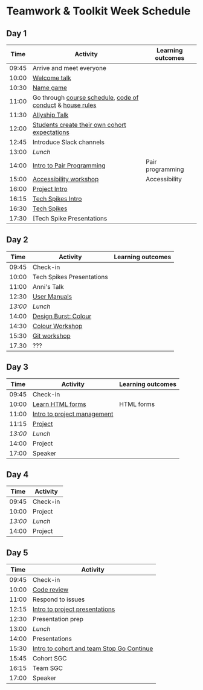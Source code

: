 # Teamwork & Toolkit Week Schedule

## Day 1

| Time  | Activity                                                                                           | Learning outcomes |
| ----- | -------------------------------------------------------------------------------------------------- | ----------------- |
| 09:45 | Arrive and meet everyone                                                                           |                   |
| 10:00 | [Welcome talk][welcome-talk]                                                                       |                   |
| 10:30 | [Name game][name-game]                                                                             |                   |
| 11:00 | Go through [course schedule][course-schedule], [code of conduct][coc] & [house rules][house-rules] |                   |
| 11:30 | [Allyship Talk][ally-talk]                                                                         |                   |
| 12:00 | [Students create their own cohort expectations][student-coc]                                       |                   |
| 12:45 | Introduce Slack channels                                                                           |                   |
| 13:00 | _Lunch_                                                                                            |                   |
| 14:00 | [Intro to Pair Programming][intro-pairing]                                                         | Pair programming  |
| 15:00 | [Accessibility workshop][a11y-workshop]                                                            | Accessibility     |
| 16:00 | [Project Intro][project-intro]                                                                     |                   |
| 16:15 | [Tech Spikes Intro][spikes-intro]                                                                  |                   |
| 16:30 | [Tech Spikes][tech-spikes]                                                                         |                   |
| 17:30 | [Tech Spike Presentations                                                                          |                   |

[welcome-talk]: http://facresources.com/slides/students-day-1-talk#/
[name-game]: https://github.com/foundersandcoders/master-reference/blob/master/coursebook/week-1/resources/name-game.md
[community-talk]: https://facresources.com/slides/community-talk#/
[course-schedule]: https://founders-and-coders.gitbook.io/coursebook/
[house-rules]: https://founders-and-coders.gitbook.io/coursebook/student-handbook/course-rules
[coc]: https://founders-and-coders.gitbook.io/coursebook/student-handbook/code-of-conduct
[ally-talk]: https://hackmd.io/@fac/HyJimsFc8
[student-coc]: https://github.com/foundersandcoders/master-reference/blob/master/coursebook/week-1/cohort-code-of-conduct.md
[intro-pairing]: https://founders-and-coders.gitbook.io/coursebook/student-handbook/pair-programming
[a11y-workshop]: https://github.com/foundersandcoders/web-accessibility/blob/master/putting-yourself-in-someone-elses-shoes.md
[project-intro]: https://founders-and-coders.gitbook.io/coursebook/curriculum/teamwork-and-toolkit/project
[spikes-intro]: https://founders-and-coders.gitbook.io/coursebook/student-handbook/spikes
[tech-spikes]: ./spikes.md

## Day 2

| Time    | Activity                          | Learning outcomes |
| ------- | --------------------------------- | ----------------- |
| 09:45   | Check-in                          |                   |
| 10:00   | Tech Spikes Presentations         |                   |
| 11:00   | Anni's Talk                       |                   |
| 12:30   | [User Manuals][user-manuals]      |                   |
| _13:00_ | _Lunch_                           |                   |
| 14:00   | [Design Burst: Colour][db-colour] |                   |
| 14:30   | [Colour Workshop][db-colour-ws]   |                   |
| 15:30   | [Git workshop][git-ws]            |                   |
| 17.30   | ???                               |                   |

[user-manuals]: https://github.com/foundersandcoders/master-reference/tree/master/coursebook/general/user-manuals
[db-colour]: http://facresources.com/slides/design-burst-week1.html
[db-colour-ws]: https://github.com/bobbysebolao/learn-css-variables
[git-ws]: https://github.com/foundersandcoders/git-workflow-workshop-for-two

## Day 3

| Time    | Activity                                 | Learning outcomes |
| ------- | ---------------------------------------- | ----------------- |
| 09:45   | Check-in                                 |                   |
| 10:00   | [Learn HTML forms][learn-forms]          | HTML forms        |
| 11:00   | [Intro to project management][pm-slides] |                   |
| 11:15   | [Project][projects]                      |                   |
| _13:00_ | _Lunch_                                  |                   |
| 14:00   | Project                                  |                   |
| 17:00   | Speaker                                  |                   |

[learn-forms]: https://github.com/oliverjam/learn-html-forms/
[projects]: https://founders-and-coders.gitbook.io/coursebook/documents/projects
[pm-slides]: https://hackmd.io/@fac/S1wGfV2M8#/

## Day 4

| Time    | Activity |
| ------- | -------- |
| 09:45   | Check-in |
| 10:00   | Project  |
| _13:00_ | _Lunch_  |
| 14:00   | Project  |

## Day 5

| Time  | Activity                                                      |
| ----- | ------------------------------------------------------------- |
| 09:45 | Check-in                                                      |
| 10:00 | [Code review][intro-code-review]                              |
| 11:00 | Respond to issues                                             |
| 12:15 | [Intro to project presentations][intro-project-presentations] |
| 12:30 | Presentation prep                                             |
| 13:00 | _Lunch_                                                       |
| 14:00 | Presentations                                                 |
| 15:30 | [Intro to cohort and team Stop Go Continue][intro-retros]     |
| 15:45 | Cohort SGC                                                    |
| 16:15 | Team SGC                                                      |
| 17:00 | Speaker                                                       |

[intro-code-review]: https://founders-and-coders.gitbook.io/coursebook/student-handbook/code-review
[intro-project-presentations]: https://founders-and-coders.gitbook.io/coursebook/student-handbook/projects#project-presentation
[intro-retros]: https://founders-and-coders.gitbook.io/coursebook/student-handbook/restrospectives
